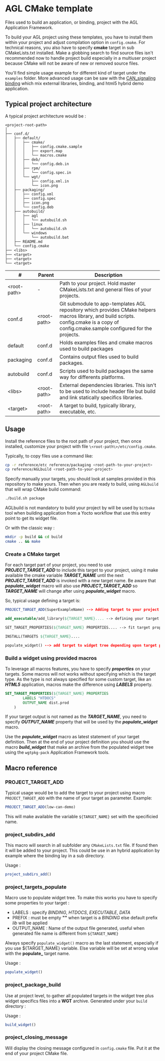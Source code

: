 AGL CMake template
==================

Files used to build an application, or binding, project with the
AGL Application Framework.

To build your AGL project using these templates, you have to install
them within your project and adjust compilation option in `config.cmake`.
For technical reasons, you also have to specify **cmake** target in
sub CMakeLists.txt installed. Make a globbing search to find source files
isn't recommended now to handle project build especially in a multiuser
project because CMake will not be aware of new or removed source files.

You'll find simple usage example for different kind of target under the `examples` folder.
More advanced usage can be saw with the [CAN_signaling binding](https://github.com/iotbzh/CAN_signaling)
which mix external libraries, binding, and html5 hybrid demo application.

Typical project architecture
-----------------------------

A typical project architecture would be :

```tree
<project-root-path>
│
├── conf.d/
│   ├── default/
│   │   ├── cmake/
│   │   │   ├── config.cmake.sample
│   │   │   ├── export.map
│   │   │   └── macros.cmake
│   │   ├── deb/
│   │   │   └── config.deb.in
│   │   ├── rpm/
│   │   │   └── config.spec.in
│   │   └── wgt/
│   │       ├── config.xml.in
│   │       └── icon.png
│   ├── packaging/
│   │   ├── config.xml
│   │   ├── config.spec
│   │   ├── icon.png
│   │   └── config.deb
│   ├── autobuild/
│   │   ├── agl
│   │   │   └── autobuild.sh
│   │   ├── linux
│   │   │   └── autobuild.sh
│   │   └── windows
│   │       └── autobuild.bat
│   ├── README.md
│   └── config.cmake
├── <libs>
├── <target>
├── <target>
└── <target>
```

| # | Parent | Description |
| - | -------| ----------- |
| \<root-path\> | - | Path to your project. Hold master CMakeLists.txt and general files of your projects. |
| conf.d | \<root-path\> | Git submodule to app-templates AGL repository which provides CMake helpers macros library, and build scripts. config.cmake is a copy of config.cmake.sample configured for the projects. |
| default | conf.d | Holds examples files and cmake macros used to build packages |
| packaging | conf.d | Contains output files used to build packages. |
| autobuild | conf.d | Scripts used to build packages the same way for differents platforms. |
| \<libs\> | \<root-path\> | External dependencies libraries. This isn't to be used to include header file but build and link statically specifics libraries. | Library sources files. Can be a decompressed library archive file or project fork. |
| \<target\> | \<root-path\> | A target to build, typically library, executable, etc. |

Usage
------

Install the reference files to the root path of your project, then once
installed, customize your project with file `\<root-path\>/etc/config.cmake`.

Typically, to copy files use a command like:

```bash
cp -r reference/etc reference/packaging <root-path-to-your-project>
cp reference/AGLbuild <root-path-to-your-project>
```

Specify manually your targets, you should look at samples provided in this
repository to make yours. Then when you are ready to build, using `AGLbuild`
that will wrap CMake build command:

```bash
./build.sh package
```

AGLbuild is not mandatory to build your project by will be used by `bitbake`
tool when building application from a Yocto workflow that use this entry point
to get its widget file.

Or with the classic way :

```bash
mkdir -p build && cd build
cmake .. && make
```

### Create a CMake target

For each target part of your project, you need to use ***PROJECT_TARGET_ADD***
to include this target to your project, using it make available the cmake
variable ***TARGET_NAME*** until the next ***PROJECT_TARGET_ADD*** is invoked
with a new target name. Be aware that ***populate_widget*** macro will also use
***PROJECT_TARGET_ADD*** so ***TARGET_NAME*** will change after using
***populate_widget*** macro.

So, typical usage defining a target is:

```cmake
PROJECT_TARGET_ADD(SuperExampleName) --> Adding target to your project

add_executable/add_library(${TARGET_NAME}.... --> defining your target sources

SET_TARGET_PROPERTIES(${TARGET_NAME} PROPERTIES.... --> fit target properties for macros usage

INSTALL(TARGETS ${TARGET_NAME}....

populate_widget() --> add target to widget tree depending upon target properties
```

### Build a widget using provided macros

To leverage all macros features, you have to specify ***properties*** on your
targets. Some macros will not works without specifying which is the target type.
As the type is not always specified for some custom target, like an ***HTML5***
application, macros make the difference using ***LABELS*** property.

```cmake
SET_TARGET_PROPERTIES(${TARGET_NAME} PROPERTIES
		LABELS "HTDOCS"
		OUTPUT_NAME dist.prod
	)
```

If your target output is not named as the ***TARGET_NAME***, you need to specify
***OUTPUT_NAME*** property that will be used by the ***populate_widget*** macro.

Use the ***populate_widget*** macro as latest statement of your target
definition. Then at the end of your project definition you should use the macro
***build_widget*** that make an archive from the populated widget tree using the
`wgtpkg-pack` Application Framework tools.

Macro reference
----------------

### PROJECT_TARGET_ADD

Typical usage would be to add the target to your project using macro
`PROJECT_TARGET_ADD` with the name of your target as parameter. Example:

```cmake
PROJECT_TARGET_ADD(low-can-demo)
```

This will make available the variable `${TARGET_NAME}` set with the specificied
name.

### project_subdirs_add

This macro will search in all subfolder any `CMakeLists.txt` file. If found then
it will be added to your project. This could be use in an hybrid application by
example where the binding lay in a sub directory.

Usage :

```cmake
project_subdirs_add()
```

### project_targets_populate

Macro use to populate widget tree. To make this works you have to specify some properties to your target :

- LABELS : specify *BINDING*, *HTDOCS*, *EXECUTABLE*, *DATA*
- PREFIX : must be empty **""** when target is a *BINDING* else default prefix *lib* will be applied
- OUTPUT_NAME : Name of the output file generated, useful when generated file name is different from `${TARGET_NAME}`

Always specify  `populate_widget()` macro as the last statement, especially if
you use ${TARGET_NAME} variable. Else variable will be set at wrong value with
the **populate_** target name.

Usage :

```cmake
populate_widget()
```

### project_package_build

Use at project level, to gather all populated targets in the widget tree plus
widget specifics files into a **WGT** archive. Generated under your `build`
directory :

Usage :

```cmake
build_widget()
```

### project_closing_message

Will display the closing message configured in `config.cmake` file. Put it at the end of your project CMake file.
